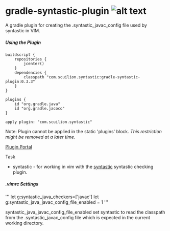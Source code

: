 # gradle-syntastic-plugin ![alt text](https://travis-ci.org/Scuilion/gradle-syntastic-plugin.svg?branch=master)

A gradle plugin for creating the .syntastic_javac_config file used by syntastic in VIM.

##### Using the Plugin
```
buildscript {
    repositories {
        jcenter()
    }
    dependencies {
        classpath "com.scuilion.syntastic:gradle-syntastic-plugin:0.3.3"
    }
}

plugins {
    id "org.gradle.java"
    id "org.gradle.jacoco"
}

apply plugin: "com.scuilion.syntastic"
```
Note: Plugin cannot be applied in the static 'plugins' block.
*This restriction might be removed at a later time.*

[Plugin Portal](https://plugins.gradle.org/plugin/com.scuilion.syntastic)

Task
* syntastic - for working in vim with the [syntastic](https://github.com/scrooloose/syntastic) syntastic checking plugin.

##### .vimrc Settings

'''
let g:syntastic_java_checkers=['javac']
let g:syntastic_java_javac_config_file_enabled = 1
'''

syntastic_java_javac_config_file_enabled set syntastic to read the classpath from the .syntastic_javac_config file which is expected in the current working directory.
